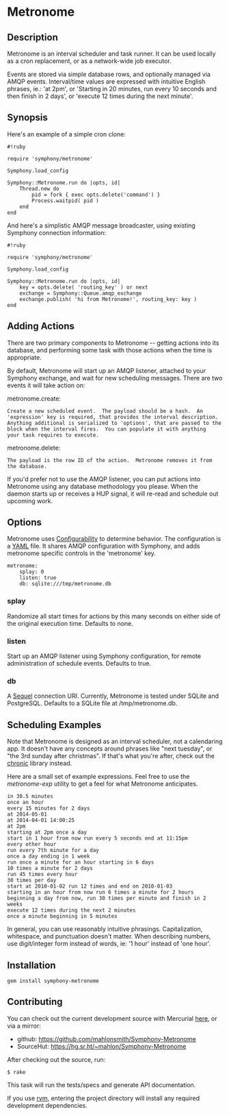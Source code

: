 # Metronome

## Description

Metronome is an interval scheduler and task runner.  It can be used
locally as a cron replacement, or as a network-wide job executor.

Events are stored via simple database rows, and optionally managed
via AMQP events.  Interval/time values are expressed with intuitive
English phrases, ie.: 'at 2pm', or 'Starting in 20 minutes, run every 10
seconds and then finish in 2 days', or 'execute 12 times during the next
minute'.

## Synopsis

Here's an example of a simple cron clone:

```
#!ruby

require 'symphony/metronome'

Symphony.load_config

Symphony::Metronome.run do |opts, id|
	Thread.new do
		pid = fork { exec opts.delete('command') }
		Process.waitpid( pid )
	end
end
```


And here's a simplistic AMQP message broadcaster, using existing
Symphony connection information:

```
#!ruby

require 'symphony/metronome'

Symphony.load_config

Symphony::Metronome.run do |opts, id|
	key = opts.delete( 'routing_key' ) or next
	exchange = Symphony::Queue.amqp_exchange
	exchange.publish( 'hi from Metronome!', routing_key: key )
end
```

## Adding Actions

There are two primary components to Metronome -- getting actions into
its database, and performing some task with those actions when the time
is appropriate.

By default, Metronome will start up an AMQP listener, attached to your
Symphony exchange, and wait for new scheduling messages.  There are two
events it will take action on:

metronome.create:

	Create a new scheduled event.  The payload should be a hash.  An
	'expression' key is required, that provides the interval description.
	Anything additional is serialized to 'options', that are passed to the
	block when the interval fires.  You can populate it with anything
	your task requires to execute.

metronome.delete:

	The payload is the row ID of the action.  Metronome removes it from
	the database.

If you'd prefer not to use the AMQP listener, you can put actions into
Metronome using any database methodology you please.  When the daemon
starts up or receives a HUP signal, it will re-read and schedule out
upcoming work.


## Options

Metronome uses
[Configurability](https://rubygems.org/gems/configurability) to determine
behavior.  The configuration is a [YAML](http://www.yaml.org/) file.  It
shares AMQP configuration with Symphony, and adds metronome specific
controls in the 'metronome' key.

	metronome:
		splay: 0
		listen: true
		db: sqlite:///tmp/metronome.db


### splay

Randomize all start times for actions by this many seconds on either
side of the original execution time.  Defaults to none.

### listen

Start up an AMQP listener using Symphony configuration, for remote
administration of schedule events.  Defaults to true.

### db

A [Sequel](https://rubygems.org/gems/sequel) connection URI.  Currently,
Metronome is tested under SQLite and PostgreSQL.  Defaults to a SQLite
file at /tmp/metronome.db.


## Scheduling Examples

Note that Metronome is designed as an interval scheduler, not a
calendaring app.  It doesn't have any concepts around phrases like "next
tuesday", or "the 3rd sunday after christmas".  If that's what you're
after, check out the [chronic](http://rubygems.org/gems/chronic)
library instead.

Here are a small set of example expressions.  Feel free to use the
*metronome-exp* utility to get a feel for what Metronome anticipates.

```
in 30.5 minutes
once an hour
every 15 minutes for 2 days
at 2014-05-01
at 2014-04-01 14:00:25
at 2pm
starting at 2pm once a day
start in 1 hour from now run every 5 seconds end at 11:15pm
every other hour
run every 7th minute for a day
once a day ending in 1 week
run once a minute for an hour starting in 6 days
10 times a minute for 2 days
run 45 times every hour
30 times per day
start at 2010-01-02 run 12 times and end on 2010-01-03
starting in an hour from now run 6 times a minute for 2 hours
beginning a day from now, run 30 times per minute and finish in 2 weeks
execute 12 times during the next 2 minutes
once a minute beginning in 5 minutes
```

In general, you can use reasonably intuitive phrasings.  Capitalization,
whitespace, and punctuation doesn't matter.  When describing numbers,
use digit/integer form instead of words, ie: '1 hour' instead of 'one
hour'.


## Installation

```
gem install symphony-metronome
```

## Contributing

You can check out the current development source with Mercurial
[here](http://code.martini.nu/symphony-metronome), or via a mirror:

 * github: https://github.com/mahlonsmith/Symphony-Metronome
 * SourceHut: https://hg.sr.ht/~mahlon/Symphony-Metronome

After checking out the source, run:

```
$ rake
```

This task will run the tests/specs and generate API documentation.

If you use [rvm](http://rvm.io/), entering the project directory will
install any required development dependencies.
